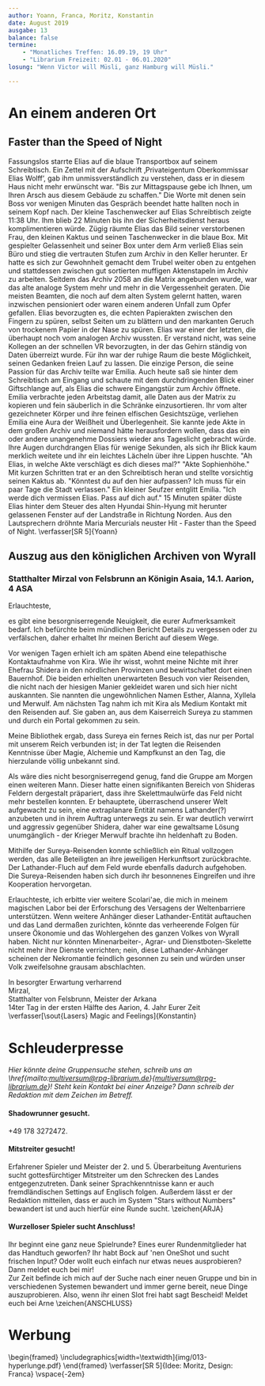 ```yaml
---
author: Yoann, Franca, Moritz, Konstantin
date: August 2019
ausgabe: 13
balance: false
termine:
    - "Monatliches Treffen: 16.09.19, 19 Uhr"
    - "Librarium Freizeit: 02.01 - 06.01.2020"
losung: "Wenn Victor will Müsli, ganz Hamburg will Müsli."

---
```

# An einem anderen Ort
## Faster than the Speed of Night
Fassungslos starrte Elias auf die blaue Transportbox auf seinem Schreibtisch. Ein Zettel mit der Aufschrift ‚Privateigentum Oberkommissar Elias Wolff‘, gab ihm unmissverständlich zu verstehen, dass er in diesem Haus nicht mehr erwünscht war.
"Bis zur Mittagspause gebe ich Ihnen, um Ihren Arsch aus diesem Gebäude zu schaffen." Die Worte mit denen sein Boss vor wenigen Minuten das Gespräch beendet hatte hallten noch in seinem Kopf nach.
Der kleine Taschenwecker auf Elias Schreibtisch zeigte 11:38 Uhr. Ihm blieb 22 Minuten bis ihn der Sicherheitsdienst heraus komplimentieren würde. Zügig räumte Elias das Bild seiner verstorbenen Frau, den kleinen Kaktus und seinen Taschenwecker in die blaue Box. Mit gespielter Gelassenheit und seiner Box unter dem Arm verließ Elias sein Büro und stieg die vertrauten Stufen zum Archiv in den Keller herunter. Er hatte es sich zur Gewohnheit gemacht dem Trubel weiter oben zu entgehen und stattdessen zwischen gut sortierten muffigen Aktenstapeln im Archiv zu arbeiten.
Seitdem das Archiv 2058 an die Matrix angebunden wurde, war das alte analoge System mehr und mehr in die Vergessenheit geraten. Die meisten Beamten, die noch auf dem alten System gelernt hatten, waren inzwischen pensioniert oder waren einem anderen Unfall zum Opfer gefallen. Elias bevorzugten es, die echten Papierakten zwischen den Fingern zu spüren, selbst Seiten um zu blättern und den markanten Geruch von trockenem Papier in der Nase zu spüren. Elias war einer der letzten, die überhaupt noch vom analogen Archiv wussten.
Er verstand nicht, was seine Kollegen an der schnellen VR bevorzugten, in der das Gehirn ständig von Daten überreizt wurde. Für ihn war der ruhige Raum die beste Möglichkeit, seinen Gedanken freien Lauf zu lassen. Die einzige Person, die seine Passion für das Archiv teilte war Emilia.
Auch heute saß sie hinter dem Schreibtisch am Eingang und schaute mit dem durchdringenden Blick einer Giftschlange auf, als Elias die schwere Eingangstür zum Archiv öffnete. Emilia verbrachte jeden Arbeitstag damit, alle Daten aus der Matrix zu kopieren und fein säuberlich in die Schränke einzusortieren. Ihr vom alter gezeichneter Körper und ihre feinen elfischen Gesichtszüge, verliehen Emilia eine Aura der Weißheit und Überlegenheit. Sie kannte jede Akte in dem großen Archiv und niemand hätte herausfordern wollen, dass das ein oder andere unangenehme Dossiers wieder ans Tageslicht gebracht würde.  
Ihre Augen durchdrangen Elias für wenige Sekunden, als sich ihr Blick kaum merklich weitete und ihr ein leichtes Lächeln über ihre Lippen huschte.
"Ah Elias, in welche Akte verschlägt es dich dieses mal?"
"Akte Sophienhöhe." Mit kurzen Schritten trat er an den Schreibtisch heran und stellte vorsichtig seinen Kaktus ab. "Könntest du auf den hier aufpassen? Ich muss für ein paar Tage die Stadt verlassen."
Ein kleiner Seufzer entglitt Emilia. "Ich werde dich vermissen Elias. Pass auf dich auf."
15 Minuten später düste Elias hinter dem Steuer des alten Hyundai Shin-Hyung mit herunter gelassenen Fenster auf der Landstraße in Richtung Norden. Aus den Lautsprechern dröhnte Maria Mercurials neuster Hit - Faster than the Speed of Night.
\verfasser[SR 5]{Yoann}

## Auszug aus den königlichen Archiven von Wyrall
### Statthalter Mirzal von Felsbrunn an Königin Asaia, 14.1. Aarion, 4 ASA
Erlauchteste,

es gibt eine besorgniserregende Neuigkeit, die eurer Aufmerksamkeit bedarf. Ich befürchte beim mündlichen Bericht Details zu vergessen oder zu verfälschen, daher erhaltet Ihr meinen Bericht auf diesem Wege.

Vor wenigen Tagen erhielt ich am späten Abend eine telepathische Kontaktaufnahme von Kira. Wie ihr wisst, wohnt meine Nichte mit ihrer Ehefrau Shidera in den nördlichen Provinzen und bewirtschaftet dort einen Bauernhof. Die beiden erhielten unerwarteten Besuch von vier Reisenden, die nicht nach der hiesigen Manier gekleidet waren und sich hier nicht auskannten. Sie nannten die ungewöhnlichen Namen Esther, Alanna, Xyllela und Merwulf. Am nächsten Tag nahm ich mit Kira als Medium Kontakt mit den Reisenden auf. Sie gaben an, aus dem Kaiserreich Sureya zu stammen und durch ein Portal gekommen zu sein.

Meine Bibliothek ergab, dass Sureya ein fernes Reich ist, das nur per Portal mit unserem Reich verbunden ist; in der Tat legten die Reisenden Kenntnisse über Magie, Alchemie und Kampfkunst an den Tag, die hierzulande völlig unbekannt sind.

Als wäre dies nicht besorgniserregend genug, fand die Gruppe am Morgen einen weiteren Mann. Dieser hatte einen signifikanten Bereich von Shideras Feldern dergestalt präpariert, dass ihre Skelettmaulwürfe das Feld nicht mehr bestellen konnten. Er behauptete, überraschend unserer Welt aufgewacht zu sein, eine extraplanare Entität namens Lathander(?) anzubeten und in ihrem Auftrag unterwegs zu sein. Er war deutlich verwirrt und aggressiv gegenüber Shidera, daher war eine gewaltsame Lösung unumgänglich - der Krieger Merwulf brachte ihn heldenhaft zu Boden.

Mithilfe der Sureya-Reisenden konnte schließlich ein Ritual vollzogen werden, das alle Beteiligten an ihre jeweiligen Herkunftsort zurückbrachte. Der Lathander-Fluch auf dem Feld wurde ebenfalls dadurch aufgehoben. Die Sureya-Reisenden haben sich durch ihr besonnenes Eingreifen und ihre Kooperation hervorgetan.

Erlauchteste, ich erbitte vier weitere Scolari'ae, die mich in meinem magischen Labor bei der Erforschung des Versagens der Weltenbarriere unterstützen. Wenn weitere Anhänger dieser Lathander-Entität auftauchen und das Land dermaßen zurichten, könnte das verheerende Folgen für unsere Ökonomie und das Wohlergehen des ganzen Volkes von Wyrall haben. Nicht nur könnten Minenarbeiter-, Agrar- und Dienstboten-Skelette nicht mehr ihre Dienste verrichten; nein, diese Lathander-Anhänger scheinen der Nekromantie feindlich gesonnen zu sein und würden unser Volk zweifelsohne grausam abschlachten.

In besorgter Erwartung verharrend  
Mirzal,  
Statthalter von Felsbrunn, Meister der Arkana  
14ter Tag in der ersten Hälfte des Aarion, 4. Jahr Eurer Zeit
\verfasser[\sout{Lasers} Magic and Feelings]{Konstantin}


# Schleuderpresse
*Hier könnte deine Gruppensuche stehen, schreib uns an \href{mailto:multiversum@rpg-librarium.de}{multiversum@rpg-librarium.de}! Steht kein Kontakt bei einer Anzeige? Dann schreib der Redaktion mit dem Zeichen im Betreff.*

#### Shadowrunner gesucht.
+49 178 3272472.

#### Mitstreiter gesucht!
Erfahrener Spieler und Meister der 2. und 5. Überarbeitung Aventuriens sucht gottesfürchtiger Mitstreiter um den Schrecken des Landes entgegenzutreten. Dank seiner Sprachkenntnisse kann er auch fremdländischen Settings auf Englisch folgen.
Außerdem lässt er der Redaktion mitteilen, dass er auch im System "Stars without Numbers" bewandert ist und auch hierfür eine Runde sucht.
\zeichen{ARJA}

#### Wurzelloser Spieler sucht Anschluss!
Ihr beginnt eine ganz neue Spielrunde?
Eines eurer Rundenmitglieder hat das Handtuch geworfen?
Ihr habt Bock auf 'nen OneShot und sucht frischen Input?
Oder wollt euch einfach nur etwas neues ausprobieren?
Dann meldet euch bei mir!  
Zur Zeit befinde ich mich auf der Suche nach einer neuen Gruppe und bin in verschiedenen Systemen bewandert und immer gerne bereit, neue Dinge auszuprobieren.
Also, wenn ihr einen Slot frei habt sagt Bescheid!
Meldet euch bei Arne
\zeichen{ANSCHLUSS}




# Werbung
<!--TODO: Fix padding and scale to frame width-->
\begin{framed}
\includegraphics[width=\textwidth]{img/013-hyperlunge.pdf}
\end{framed}
\verfasser[SR 5]{Idee: Moritz, Design: Franca}
\vspace{-2em}
